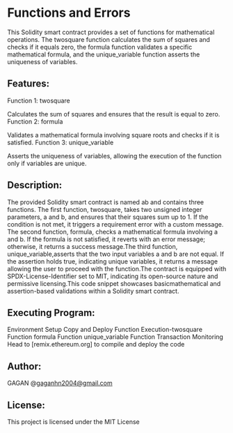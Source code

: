# Functions and Errors 

This Solidity smart contract provides a set of functions for mathematical operations. The twosquare function calculates the sum of squares and checks if it equals zero, the formula function validates a specific mathematical formula, and the unique_variable function asserts the uniqueness of variables.

## Features:
Function 1: twosquare

Calculates the sum of squares and ensures that the result is equal to zero.
Function 2: formula

Validates a mathematical formula involving square roots and checks if it is satisfied.
Function 3: unique_variable

Asserts the uniqueness of variables, allowing the execution of the function only if variables are unique.

## Description:
The provided Solidity smart contract is named ab and contains three functions. The first function, twosquare, takes two unsigned integer parameters, a and b, and ensures
that their squares sum up to 1. If the condition is not met, it triggers a requirement error with a custom message. The second function, formula, checks a mathematical formula
involving a and b. If the formula is not satisfied, it reverts with an error message; otherwise, it returns a success message.The third function, unique_variable,asserts that the 
two input variables a and b are not equal. If the assertion holds true, indicating unique variables, it returns a message allowing the user to proceed with the function.The 
contract is equipped with SPDX-License-Identifier set to MIT, indicating its open-source nature and permissive licensing.This code snippet showcases basicmathematical and 
assertion-based validations within a Solidity smart contract.

## Executing Program:
Environment Setup
Copy and Deploy
Function Execution-twosquare Function
                   formula Function
                   unique_variable Function
Transaction Monitoring
Head to [remix.ethereum.org] to compile and deploy the code

## Author:
GAGAN
@gaganhn2004@gmail.com

## License:
This project is licensed under the MIT License
